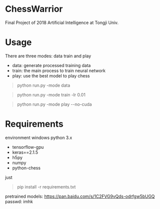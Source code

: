 # ChessWarrior
Final Project of 2018 Artificial Intelligence at Tongji Univ.

# Usage
There are three modes: data train and play
- data: generate processed training data
- train: the main process to train neural network
- play: use the best model to play chess

> python run.py -mode data

> python run.py -mode train -lr 0.01

> python run.py -mode play --no-cuda

# Requirements
environment windows
python 3.x
- tensorflow-gpu
- keras==2.1.5
- h5py
- numpy
- python-chess

just 
> pip install -r requirements.txt

pretrained models:
https://pan.baidu.com/s/1C2FVG9vQds-odrfgw5bUGQ 
passwd: imhk
